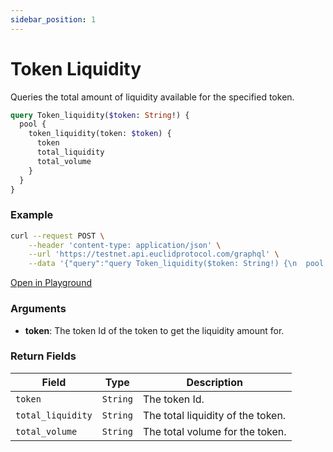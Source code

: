 ```yaml
---
sidebar_position: 1
---
```


# Token Liquidity

Queries the total amount of liquidity available for the specified token.

```graphql
query Token_liquidity($token: String!) {
  pool {
    token_liquidity(token: $token) {
      token
      total_liquidity
      total_volume
    }
  }
}
```

### Example

```bash
curl --request POST \
    --header 'content-type: application/json' \
    --url 'https://testnet.api.euclidprotocol.com/graphql' \
    --data '{"query":"query Token_liquidity($token: String!) {\n  pool {\n    token_liquidity(token: $token) {\n      token\n      total_liquidity\n    }\n  }\n}","variables":{"token":"osmo"}}'
```

[Open in Playground](https://testnet.api.euclidprotocol.com/?explorerURLState=N4IgJg9gxgrgtgUwHYBcQC4QEcYIE4CeABACoQDWyA%2BgDYCWOdYdKBAFACQoXLpEDKKPHSQBzAIQBKIsAA6SIkQAOECDRnzFi7pSS0GMJi3Y7eRLjyTS5Crdsua7RbigCGNfY2atHigL6OAUh%2BIAA0IABursKuAEY0CADOGCA2irIgpkgZfBkQiXAQGfIhfkA)

### Arguments

- **token**: The token Id of the token to get the liquidity amount for.


### Return Fields

| **Field**            | **Type**   | **Description**                       |
|------------------|--------|-----------------------------------|
| `token`            | `String` | The token Id.   |
| `total_liquidity`  | `String`  | The total liquidity of the token. |
| `total_volume`  | `String`  | The total volume for the token. |


